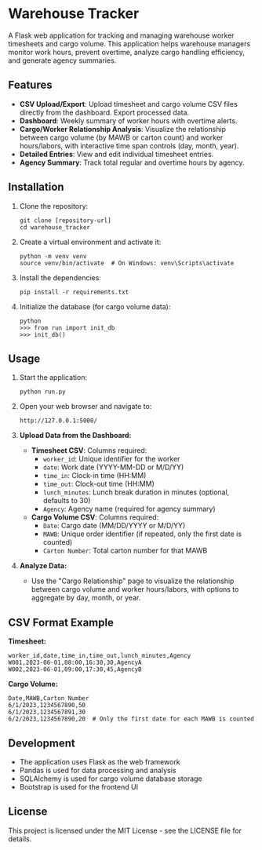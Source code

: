 # Warehouse Tracker

A Flask web application for tracking and managing warehouse worker timesheets and cargo volume. This application helps warehouse managers monitor work hours, prevent overtime, analyze cargo handling efficiency, and generate agency summaries.

## Features

- **CSV Upload/Export**: Upload timesheet and cargo volume CSV files directly from the dashboard. Export processed data.
- **Dashboard**: Weekly summary of worker hours with overtime alerts.
- **Cargo/Worker Relationship Analysis**: Visualize the relationship between cargo volume (by MAWB or carton count) and worker hours/labors, with interactive time span controls (day, month, year).
- **Detailed Entries**: View and edit individual timesheet entries.
- **Agency Summary**: Track total regular and overtime hours by agency.

## Installation

1. Clone the repository:
   ```
   git clone [repository-url]
   cd warehouse_tracker
   ```

2. Create a virtual environment and activate it:
   ```
   python -m venv venv
   source venv/bin/activate  # On Windows: venv\Scripts\activate
   ```

3. Install the dependencies:
   ```
   pip install -r requirements.txt
   ```

4. Initialize the database (for cargo volume data):
   ```
   python
   >>> from run import init_db
   >>> init_db()
   ```

## Usage

1. Start the application:
   ```
   python run.py
   ```

2. Open your web browser and navigate to:
   ```
   http://127.0.0.1:5000/
   ```

3. **Upload Data from the Dashboard:**
   - **Timesheet CSV**: Columns required:
     - `worker_id`: Unique identifier for the worker
     - `date`: Work date (YYYY-MM-DD or M/D/YY)
     - `time_in`: Clock-in time (HH:MM)
     - `time_out`: Clock-out time (HH:MM)
     - `lunch_minutes`: Lunch break duration in minutes (optional, defaults to 30)
     - `Agency`: Agency name (required for agency summary)
   - **Cargo Volume CSV**: Columns required:
     - `Date`: Cargo date (MM/DD/YYYY or M/D/YY)
     - `MAWB`: Unique order identifier (if repeated, only the first date is counted)
     - `Carton Number`: Total carton number for that MAWB

4. **Analyze Data:**
   - Use the "Cargo Relationship" page to visualize the relationship between cargo volume and worker hours/labors, with options to aggregate by day, month, or year.

## CSV Format Example

**Timesheet:**
```
worker_id,date,time_in,time_out,lunch_minutes,Agency
W001,2023-06-01,08:00,16:30,30,AgencyA
W002,2023-06-01,09:00,17:30,45,AgencyB
```

**Cargo Volume:**
```
Date,MAWB,Carton Number
6/1/2023,1234567890,50
6/1/2023,1234567891,30
6/2/2023,1234567890,20  # Only the first date for each MAWB is counted
```

## Development

- The application uses Flask as the web framework
- Pandas is used for data processing and analysis
- SQLAlchemy is used for cargo volume database storage
- Bootstrap is used for the frontend UI

## License

This project is licensed under the MIT License - see the LICENSE file for details.
